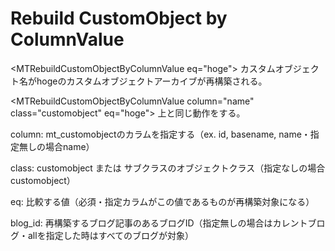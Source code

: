 Rebuild CustomObject by ColumnValue
==========================================

&lt;MTRebuildCustomObjectByColumnValue eq="hoge"&gt;
カスタムオブジェクト名がhogeのカスタムオブジェクトアーカイブが再構築される。

&lt;MTRebuildCustomObjectByColumnValue column="name" class="customobject" eq="hoge"&gt;
上と同じ動作をする。

column: mt_customobjectのカラムを指定する（ex. id, basename, name・指定無しの場合name）

class: customobject または サブクラスのオブジェクトクラス（指定なしの場合customobject）

eq: 比較する値（必須・指定カラムがこの値であるものが再構築対象になる）

blog_id: 再構築するブログ記事のあるブログID（指定無しの場合はカレントブログ・allを指定した時はすべてのブログが対象）
